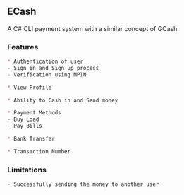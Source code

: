 ## ECash
A C# CLI payment system with a similar concept of GCash

### Features
```markdown
* Authentication of user
- Sign in and Sign up process
- Verification using MPIN

* View Profile

* Ability to Cash in and Send money

* Payment Methods
- Buy Load
- Pay Bills

* Bank Transfer

* Transaction Number
```

### Limitations
```markdown
- Successfully sending the money to another user
```
